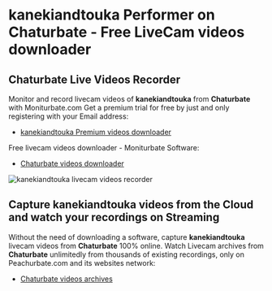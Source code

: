 # kanekiandtouka Performer on Chaturbate - Free LiveCam videos downloader

## Chaturbate Live Videos Recorder

Monitor and record livecam videos of **kanekiandtouka** from **Chaturbate** with Moniturbate.com
Get a premium trial for free by just and only registering with your Email address:
* [kanekiandtouka Premium videos downloader](https://moniturbate.com/request-demo-licence-key.html)

Free livecam videos downloader - Moniturbate Software:
* [Chaturbate videos downloader](https://moniturbate.com/moniturbate-download-software.html)

![kanekiandtouka livecam videos recorder](https://peachurnet.com/templates/moniturbate-software.png)


## Capture kanekiandtouka videos from the Cloud and watch your recordings on Streaming

Without the need of downloading a software, capture **kanekiandtouka** livecam videos from **Chaturbate** 100% online.
Watch Livecam archives from **Chaturbate** unlimitedly from thousands of existing recordings, only on Peachurbate.com and its websites network:
* [Chaturbate videos archives](https://peachurnet.com/)